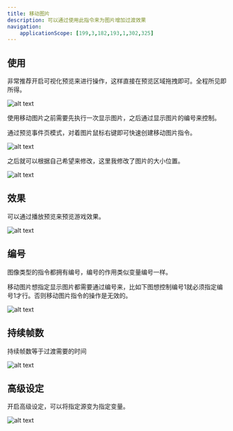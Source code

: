 ```yaml
---
title: 移动图片
description: 可以通过使用此指令来为图片增加过渡效果
navigation:
    applicationScope: [199,3,182,193,1,302,325]
---
```


## 使用

非常推荐开启可视化预览来进行操作，这样直接在预览区域拖拽即可。全程所见即所得。

![alt text](https://cdn.gcw.wiki/gcw/image/zh_hans/commands/images/movepicture/image.png)

使用移动图片之前需要先执行一次显示图片，之后通过显示图片的编号来控制。

通过预览事件页模式，对着图片鼠标右键即可快速创建移动图片指令。

![alt text](https://cdn.gcw.wiki/gcw/image/zh_hans/commands/images/movepicture/image-1.png)

之后就可以根据自己希望来修改，这里我修改了图片的大小位置。

![alt text](https://cdn.gcw.wiki/gcw/image/zh_hans/commands/images/movepicture/image-2.png)

## 效果

可以通过播放预览来预览游戏效果。

![alt text](https://cdn.gcw.wiki/gcw/image/zh_hans/commands/images/movepicture/1.gif)

## 编号

图像类型的指令都拥有编号，编号的作用类似变量编号一样。

移动图片想指定显示图片都需要通过编号来，比如下图想控制编号1就必须指定编号1才行。否则移动图片指令的操作是无效的。

![alt text](https://cdn.gcw.wiki/gcw/image/zh_hans/commands/images/movepicture/image-3.png)

## 持续帧数

持续帧数等于过渡需要的时间

![alt text](https://cdn.gcw.wiki/gcw/image/zh_hans/commands/images/movepicture/image-4.png)

## 高级设定

开启高级设定，可以将指定源变为指定变量。

![alt text](https://cdn.gcw.wiki/gcw/image/zh_hans/commands/images/movepicture/image-5.png)
